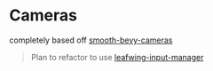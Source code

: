 # Cameras

completely based off [smooth-bevy-cameras](https://github.com/bonsairobo/smooth-bevy-cameras)

>Plan to refactor to use [leafwing-input-manager](https://github.com/Leafwing-Studios/leafwing-input-manager)